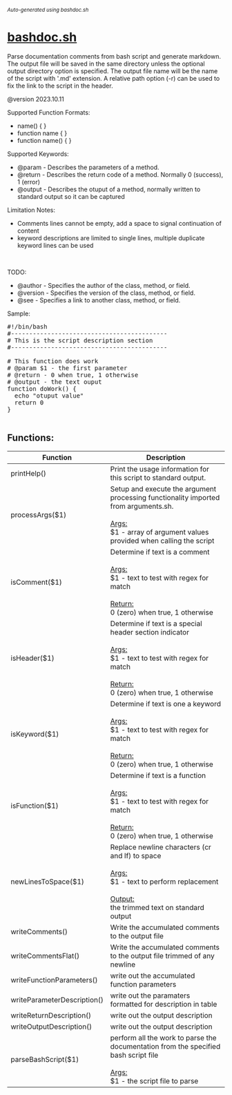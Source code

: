<small><i>Auto-generated using bashdoc.sh</i></small>
# [bashdoc.sh](bashdoc.sh)

Parse documentation comments from bash script and generate markdown. The output file will
be saved in the same directory unless the optional output directory option is
specified.  The output file name will be the name of the script with '.md' extension.
A relative path option (-r) can be used to fix the link to the script in the header.

@version 2023.10.11

Supported Function Formats:
- name() { }
- function name { }
- function name() { }


Supported Keywords:<br>
- @param - Describes the parameters of a method.<br>
- @return - Describes the return code of a method. Normally 0 (success), 1 (error)<br>
- @output - Describes the otuput of a method, normally written to standard output so it can be captured<br>
 
Limitation Notes:
- Comments lines cannot be empty, add a space to signal continuation of content  
- keyword descriptions are limited to single lines, multiple duplicate keyword lines can be used
<br>

TODO:<br>
- @author - Specifies the author of the class, method, or field.
- @version - Specifies the version of the class, method, or field.
- @see - Specifies a link to another class, method, or field.

Sample:
<pre>
#!/bin/bash
#-------------------------------------------
# This is the script description section
#-------------------------------------------

# This function does work
# @param $1 - the first parameter
# @return - 0 when true, 1 otherwise
# @output - the text ouput
function doWork() {
  echo "otuput value"
  return 0
}

</pre>


## Functions:
| Function | Description |
|----------|-------------|
| printHelp() | Print the usage information for this script to standard output.  |
| processArgs($1) | Setup and execute the argument processing functionality imported from arguments.sh.  <br><br><u>Args:</u><br>$1 - array of argument values provided when calling the script <br> |
| isComment($1) | Determine if text is a comment  <br><br><u>Args:</u><br>$1 - text to test with regex for match <br><br><u>Return:</u><br>0 (zero) when true, 1 otherwise<br> |
| isHeader($1) | Determine if text is a special header section indicator  <br><br><u>Args:</u><br>$1 - text to test with regex for match <br><br><u>Return:</u><br>0 (zero) when true, 1 otherwise<br> |
| isKeyword($1) | Determine if text is one a keyword  <br><br><u>Args:</u><br>$1 - text to test with regex for match <br><br><u>Return:</u><br>0 (zero) when true, 1 otherwise<br> |
| isFunction($1) | Determine if text is a function  <br><br><u>Args:</u><br>$1 - text to test with regex for match <br><br><u>Return:</u><br>0 (zero) when true, 1 otherwise<br> |
| newLinesToSpace($1) | Replace newline characters (cr and lf) to space  <br><br><u>Args:</u><br>$1 - text to perform replacement <br><br><u>Output:</u><br>the trimmed text on standard output<br> |
| writeComments() | Write the accumulated comments to the output file  |
| writeCommentsFlat() | Write the accumulated comments to the output file trimmed of any newline  |
| writeFunctionParameters() | write out the accumulated function parameters  |
| writeParameterDescription() | write out the paramaters formatted for description in table  |
| writeReturnDescription() | write out the output description  |
| writeOutputDescription() | write out the output description  |
| parseBashScript($1) | perform all the work to parse the documentation from the specified bash script file  <br><br><u>Args:</u><br>$1 - the script file to parse <br> |
